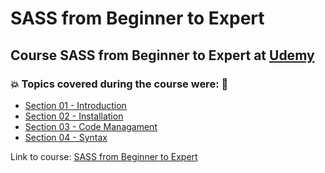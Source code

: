 # SASS from Beginner to Expert
## Course SASS from Beginner to Expert at [Udemy](https://www.udemy.com/course/write-clean-css-using-sass/?srsltid=AfmBOorrf1nHgQkQmG-Py0_bpDF20WxPxUrKX_mXbAYRAoT2X_1PnCKx&couponCode=MT180825G1)
### 💥 Topics covered during the course were: 🚀
- [Section 01 - Introduction](https://github.com/romulovieira777/SASS_from_Beginner_to_Expert/tree/main/Section_01_Introduction)
- [Section 02 - Installation](https://github.com/romulovieira777/SASS_from_Beginner_to_Expert/tree/main/Section_02_Installation)
- [Section 03 - Code Managament](https://github.com/romulovieira777/SASS_from_Beginner_to_Expert/tree/main/Section_03_Code_Managament)
- [Section 04 - Syntax](https://github.com/romulovieira777/SASS_from_Beginner_to_Expert/tree/main/Section_04_Syntax)

Link to course: [SASS from Beginner to Expert](https://www.udemy.com/course/write-clean-css-using-sass/?srsltid=AfmBOorrf1nHgQkQmG-Py0_bpDF20WxPxUrKX_mXbAYRAoT2X_1PnCKx&couponCode=MT180825G1)